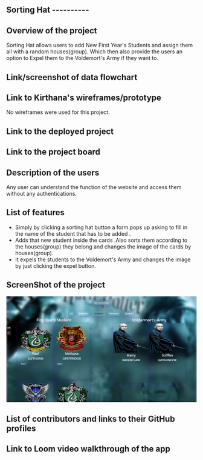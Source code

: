 ## Sorting Hat ----------

## Overview of the project
Sorting Hat allows users to add New First Year's Students and assign them all with a random houses(group). Which then also provide the users an option to Expel them to the Voldemort's Army if they want to.

## Link/screenshot of data flowchart


## Link to Kirthana's wireframes/prototype
No wireframes were used for this project.

## Link to the deployed project



## Link to the project board



## Description of the users
Any user can understand the function of the website and access them without any authentications. 

## List of features
* Simply by clicking a sorting hat button a form pops up asking to fill in the name of the student that has to be added . 
* Adds that new student inside the cards .Also sorts them according to the houses(group) they belong and changes the image of the cards by houses(group).
* It expels the students to the Voldemort's Army and changes the image by just clicking the expel button.

## ScreenShot of the project
![Screenshot](Project-screenshot.png)


## List of contributors and links to their GitHub profiles


## Link to Loom video walkthrough of the app


